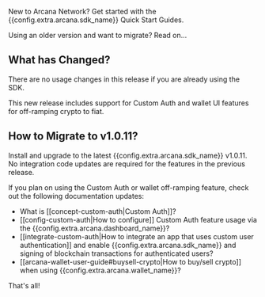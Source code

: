 New to Arcana Network? Get started with the {{config.extra.arcana.sdk_name}} Quick Start Guides. 

Using an older version and want to migrate? Read on...

## What has Changed?

There are no usage changes in this release if you are already using the SDK. 

This new release includes support for Custom Auth and wallet UI features for off-ramping crypto to fiat.

## How to Migrate to v1.0.11?

Install and upgrade to the latest {{config.extra.arcana.sdk_name}} v1.0.11. No integration code updates are required for the features in the previous release.  

If you plan on using the Custom Auth or wallet off-ramping feature, check out the following documentation updates:

* What is [[concept-custom-auth|Custom Auth]]?
* [[config-custom-auth|How to configure]] Custom Auth feature usage via the {{config.extra.arcana.dashboard_name}}?
* [[integrate-custom-auth|How to integrate an app that uses custom user authentication]] and enable {{config.extra.arcana.sdk_name}} and signing of blockchain transactions for authenticated users?
* [[arcana-wallet-user-guide#buysell-crypto|How to buy/sell crypto]] when using {{config.extra.arcana.wallet_name}}? 

That's all!
